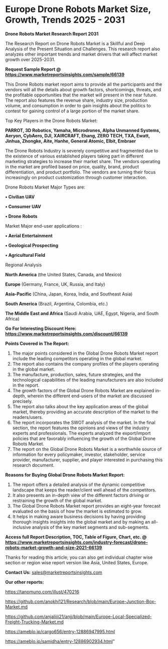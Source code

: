 # Europe Drone Robots Market Size, Growth, Trends 2025 - 2031

<strong>Drone Robots Market Research Report 2031</strong>

The Research Report on Drone Robots Market is a Skillful and Deep Analysis of the Present Situation and Challenges. This research report also analyzes other important trends and market drivers that will affect market growth over 2025-2031.

<strong>Request Sample Report @ <a href=https://www.marketreportsinsights.com/sample/66139>https://www.marketreportsinsights.com/sample/66139</a></strong>

This Drone Robots market report aims to provide all the participants and the vendors will all the details about growth factors, shortcomings, threats, and the profitable opportunities that the market will present in the near future. The report also features the revenue share, industry size, production volume, and consumption in order to gain insights about the politics to contest for gaining control of a large portion of the market share.

Top Key Players in the Drone Robots Market:

<strong>PARROT, 3D Robotics, Yamaha, Microdrones, Alpha Unmanned Systems, Aeryon, CybAero, DJI, XAIRCRAFT, Ehang, ZERO TECH, TXA, Ewatt, Jinhua, Zhongke, Aite, Hanhe, General Atomic, Elbit, Embraer</strong>

The Drone Robots Industry is severely competitive and fragmented due to the existence of various established players taking part in different marketing strategies to increase their market share. The vendors operating in the market are profiled based on price, quality, brand, product differentiation, and product portfolio. The vendors are turning their focus increasingly on product customization through customer interaction.

Drone Robots Market Major Types are:

<strong>• Civilian UAV

• Consumer UAV

• Drone Robots</strong>

Market Major end-user applications :

<strong>• Aerial Entertainment

• Geological Prospecting

• Agricultural Field</strong>

Regional Analysis

</u><strong><b>North America</b></strong> (the United States, Canada, and Mexico)

<strong><b>Europe </b></strong>(Germany, France, UK, Russia, and Italy)

<strong><b>Asia-Pacific</b></strong> (China, Japan, Korea, India, and Southeast Asia)

<strong><b>South America</b></strong> (Brazil, Argentina, Colombia, etc.)

<strong><b>The Middle East and Africa</b></strong> (Saudi Arabia, UAE, Egypt, Nigeria, and South Africa)

<strong>Go For Interesting Discount Here: <a href=https://www.marketreportsinsights.com/discount/66139>https://www.marketreportsinsights.com/discount/66139</a></strong>

<strong>Points Covered in The Report:</strong>
<ol>
  <li>The major points considered in the Global Drone Robots Market report include the leading competitors operating in the global market.</li>
  <li>The report also contains the company profiles of the players operating in the global market.</li>
  <li>The manufacture, production, sales, future strategies, and the technological capabilities of the leading manufacturers are also included in the report.</li>
  <li>The growth factors of the Global Drone Robots Market are explained in-depth, wherein the different end-users of the market are discussed precisely.</li>
  <li>The report also talks about the key application areas of the global market, thereby providing an accurate description of the market to the readers/users.</li>
  <li>The report incorporates the SWOT analysis of the market. In the final section, the report features the opinions and views of the industry experts and professionals. The experts analyzed the export/import policies that are favorably influencing the growth of the Global Drone Robots Market.</li>
  <li>The report on the Global Drone Robots Market is a worthwhile source of information for every policymaker, investor, stakeholder, service provider, manufacturer, supplier, and player interested in purchasing this research document.</li>
</ol>
<strong>Reasons for Buying Global Drone Robots Market Report:</strong>

<ol>
  <li>The report offers a detailed analysis of the dynamic competitive landscape that keeps the reader/client well ahead of the competitors.</li>
  <li>It also presents an in-depth view of the different factors driving or restraining the growth of the global market.</li>
  <li>The Global Drone Robots Market report provides an eight-year forecast evaluated on the basis of how the market is estimated to grow.</li>
  <li>It helps in making aware business decisions by having providing thorough insights insights into the global market and by making an all-inclusive analysis of the key market segments and sub-segments.</li>
</ol>
<strong>Access full Report Description, TOC, Table of Figure, Chart, etc. @ <a href=https://www.marketreportsinsights.com/industry-forecast/drone-robots-market-growth-and-size-2021-66139>https://www.marketreportsinsights.com/industry-forecast/drone-robots-market-growth-and-size-2021-66139</a></strong>


Thanks for reading this article; you can also get individual chapter wise section or region wise report version like Asia, United States, Europe.

<strong>Contact Us:</strong>
sales@marketreportsinsights.com

<strong>Our other reports:</strong>

<a href=https://tanomuno.com/illust/470216>https://tanomuno.com/illust/470216</a>

<a href=https://github.com/anokhi121/Research/blob/main/Europe-Junction-Box-Market.md>https://github.com/anokhi121/Research/blob/main/Europe-Junction-Box-Market.md</a>

<a href=https://github.com/anjaliiii21/anjj/blob/main/Europe-Local-Specialized-Freight-Trucking-Market.md>https://github.com/anjaliiii21/anjj/blob/main/Europe-Local-Specialized-Freight-Trucking-Market.md</a>

<a href=https://ameblo.jp/cargo656/entry-12886947995.html>https://ameblo.jp/cargo656/entry-12886947995.html</a>

<a href=https://ameblo.jp/samidha/entry-12886902934.html>https://ameblo.jp/samidha/entry-12886902934.html</a>"
